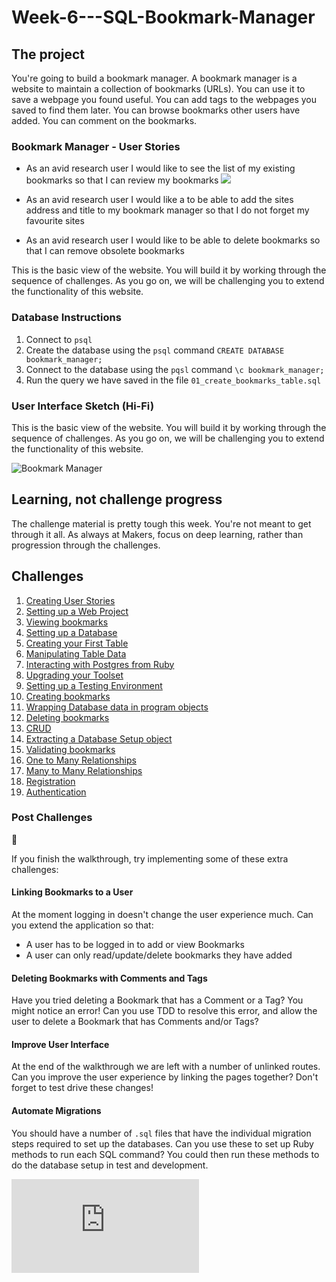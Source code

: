 # Week-6---SQL-Bookmark-Manager

## The project

You're going to build a bookmark manager.  A bookmark manager is a website to maintain a collection of bookmarks (URLs). You can use it to save a webpage you found useful. You can add tags to the webpages you saved to find them later. You can browse bookmarks other users have added. You can comment on the bookmarks.

### Bookmark Manager - User Stories

- As an avid research user
	I would like to see the list of my existing bookmarks
	so that I can review my bookmarks
	[![](https://mermaid.ink/img/eyJjb2RlIjoic2VxdWVuY2VEaWFncmFtXG5Vc2VyIC0-PitCcm93c2VyOiBjbGlja3MgJ2Jvb2ttYXJrcydcbkJyb3dzZXIgLT4-K0NvbnRyb2xsZXI6IEdFVCAvYm9va21hcmtzXG5Db250cm9sbGVyLT4-KyBNb2RlbDogY2xhc3MgQm9va21hcmtcbk1vZGVsLS0-Pi1Db250cm9sbGVyOiBib29rbWFyay5saXN0X2FsbFxuQ29udHJvbGxlci0-PitWaWV3OiByZW5kZXIgOmVyYihib29rbWFya3MpIHdpdGggVVJMIGxpbmtzXG5WaWV3LS0-Pi1Db250cm9sbGVyOiBIVE1MXG5Db250cm9sbGVyLS0-Pi1Ccm93c2VyOiBQT1NUIDIwMCBPSywgYm9keSBIVE1MXG5Ccm93c2VyLS0-Pi1Vc2VyOiBzZWUgbGlzdCBvZiBhbGwgYm9va21hcmtzXG5cblx0XHRcdFx0XHQiLCJtZXJtYWlkIjp7InRoZW1lIjoiZGVmYXVsdCJ9fQ)](https://mermaid-js.github.io/mermaid-live-editor/#/edit/eyJjb2RlIjoic2VxdWVuY2VEaWFncmFtXG5Vc2VyIC0-PitCcm93c2VyOiBjbGlja3MgJ2Jvb2ttYXJrcydcbkJyb3dzZXIgLT4-K0NvbnRyb2xsZXI6IEdFVCAvYm9va21hcmtzXG5Db250cm9sbGVyLT4-KyBNb2RlbDogY2xhc3MgQm9va21hcmtcbk1vZGVsLS0-Pi1Db250cm9sbGVyOiBib29rbWFyay5saXN0X2FsbFxuQ29udHJvbGxlci0-PitWaWV3OiByZW5kZXIgOmVyYihib29rbWFya3MpIHdpdGggVVJMIGxpbmtzXG5WaWV3LS0-Pi1Db250cm9sbGVyOiBIVE1MXG5Db250cm9sbGVyLS0-Pi1Ccm93c2VyOiBQT1NUIDIwMCBPSywgYm9keSBIVE1MXG5Ccm93c2VyLS0-Pi1Vc2VyOiBzZWUgbGlzdCBvZiBhbGwgYm9va21hcmtzXG5cblx0XHRcdFx0XHQiLCJtZXJtYWlkIjp7InRoZW1lIjoiZGVmYXVsdCJ9fQ "List of all Bookmarks")

- As an avid research user
	I would like a to be able to add the sites address and title to my bookmark manager
	so that I do not forget my favourite sites 

- As an avid research user
	I would like to be able to delete bookmarks
	so that I can remove obsolete bookmarks

This is the basic view of the website. You will build it by working through the sequence of challenges. As you go on, we will be challenging you to extend the functionality of this website.

### Database Instructions
1. Connect to `psql`
2. Create the database using the `psql` command `CREATE DATABASE bookmark_manager;`
3. Connect to the database using the `pqsl` command `\c bookmark_manager;`
4. Run the query we have saved in the file `01_create_bookmarks_table.sql`


### User Interface Sketch (Hi-Fi)

This is the basic view of the website. You will build it by working through the sequence of challenges. As you go on, we will be challenging you to extend the functionality of this website.

![](https://dchtm6r471mui.cloudfront.net/hackpad.com_jubMxdBrjni_p.52567_1380279073159_Screen%20Shot%202013-09-27%20at%2011.06.12.png "Bookmark Manager")

## Learning, not challenge progress

The challenge material is pretty tough this week. You're not meant to get through it all.  As always at Makers, focus on deep learning, rather than progression through the challenges.


## Challenges

 1. [Creating User Stories](01_creating_user_stories.md)
 2. [Setting up a Web Project](02_setting_up_a_web_project.md)
 3. [Viewing bookmarks](03_viewing_bookmarks.md)
 4. [Setting up a Database](04_setting_up_a_database.md)
 5. [Creating your First Table](05_creating_your_first_table.md)
 6. [Manipulating Table Data](06_manipulating_table_data.md)
 7. [Interacting with Postgres from Ruby](07_interacting_with_postgres_from_ruby.md)
 8. [Upgrading your Toolset](08_upgrading_your_toolset.md)
 9. [Setting up a Testing Environment](09_setting_up_a_testing_environment.md)
 10. [Creating bookmarks](10_creating_bookmarks.md)
 11. [Wrapping Database data in program objects](11_wrapping_database_data_in_program_objects.md)
 12. [Deleting bookmarks](12_deleting_bookmarks.md)
 13. [CRUD](13_crud.md)
 14. [Extracting a Database Setup object](14_extracting_a_database_setup_object.md)
 15. [Validating bookmarks](15_validating_bookmarks.md)
 16. [One to Many Relationships](16_one_to_many_relations.md)
 17. [Many to Many Relationships](17_many_to_many_relationships.md)
 18. [Registration](18_registration.md)
 19. [Authentication](19_authentication.md)

### Post Challenges

:construction:

If you finish the walkthrough, try implementing some of these extra challenges:

#### Linking Bookmarks to a User

At the moment logging in doesn't change the user experience much. Can you extend the application so that:

- A user has to be logged in to add or view Bookmarks
- A user can only read/update/delete bookmarks they have added

#### Deleting Bookmarks with Comments and Tags

Have you tried deleting a Bookmark that has a Comment or a Tag? You might notice an error!
Can you use TDD to resolve this error, and allow the user to delete a Bookmark that has Comments and/or Tags?

#### Improve User Interface

At the end of the walkthrough we are left with a number of unlinked routes. Can you improve the user experience by linking the pages together? Don't forget to test drive these changes!

#### Automate Migrations

You should have a number of `.sql` files that have the individual migration steps required to set up the databases. Can you use these to set up Ruby methods to run each SQL command? You could then run these methods to do the database setup in test and development.


![Tracking pixel](https://githubanalytics.herokuapp.com/course/bookmark_manager/00_challenge_map.md)
